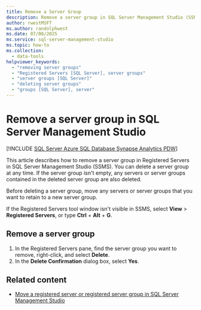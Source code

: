```yaml
---
title: Remove a Server Group
description: Remove a server group in SQL Server Management Studio (SSMS).
author: rwestMSFT
ms.author: randolphwest
ms.date: 07/08/2025
ms.service: sql-server-management-studio
ms.topic: how-to
ms.collection:
  - data-tools
helpviewer_keywords:
  - "removing server groups"
  - "Registered Servers [SQL Server], server groups"
  - "server groups [SQL Server]"
  - "deleting server groups"
  - "groups [SQL Server], server"
---
```


# Remove a server group in SQL Server Management Studio

[!INCLUDE [SQL Server Azure SQL Database Synapse Analytics PDW](../includes/applies-to-version/sql-asdb-asdbmi-asa-pdw.md)]

This article describes how to remove a server group in Registered Servers in SQL Server Management Studio (SSMS). You can delete a server group at any time. If the server group isn't empty, any servers or server groups contained in the deleted server group are also deleted.

Before deleting a server group, move any servers or server groups that you want to retain to a new server group.

If the Registered Servers tool window isn't visible in SSMS, select **View** > **Registered Servers**, or type **Ctrl** + **Alt** + **G**.

## Remove a server group

1. In the Registered Servers pane, find the server group you want to remove, right-click, and select **Delete**.
1. In the **Delete Confirmation** dialog box, select **Yes**.

## Related content

- [Move a registered server or registered server group in SQL Server Management Studio](move-a-registered-server-or-registered-server-group.md)
